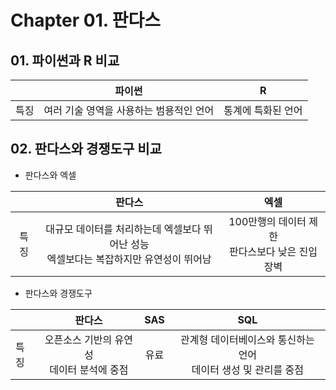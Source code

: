 # Chapter 01. 판다스



## 01. 파이썬과 R 비교

|      |                 파이썬                  |         R          |
| :--: | :-------------------------------------: | :----------------: |
| 특징 | 여러 기술 영역을 사용하는 범용적인 언어 | 통계에 특화된 언어 |



## 02. 판다스와 경쟁도구 비교

* 판다스와 엑셀

|      |                            판다스                            |                         엑셀                          |
| :--: | :----------------------------------------------------------: | :---------------------------------------------------: |
| 특징 | 대규모 데이터를 처리하는데 엑셀보다 뛰어난 성능<br />엑셀보다는 복잡하지만 유연성이 뛰어남 | 100만행의 데이터 제한<br /> 판다스보다 낮은 진입 장벽 |



* 판다스와 경쟁도구

|      |                     판다스                     | SAS  |                             SQL                              |
| ---- | :--------------------------------------------: | :--: | :----------------------------------------------------------: |
| 특징 | 오픈소스 기반의 유연성<br />데이터 분석에 중점 | 유료 | 관계형 데이터베이스와 통신하는 언어<br />데이터 생성 및 관리를 중점 |


